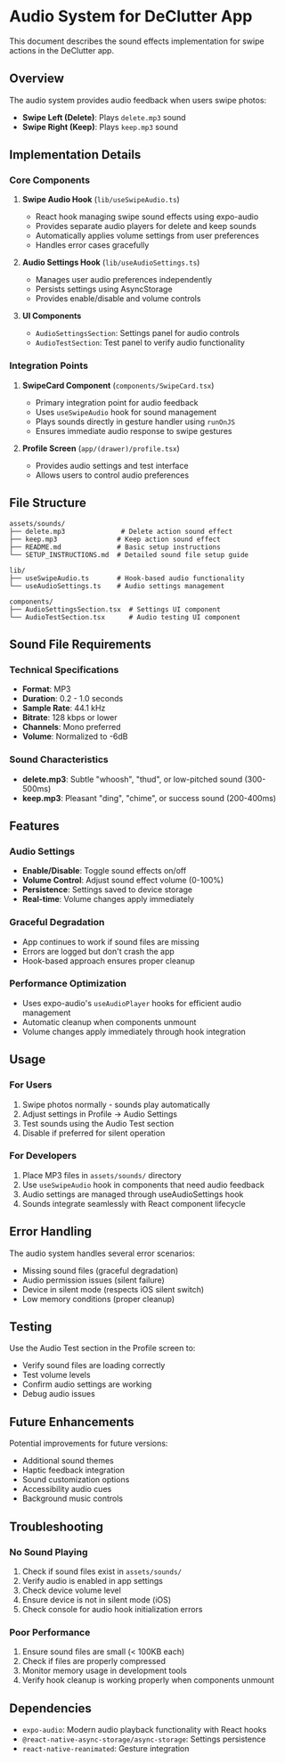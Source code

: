 # Audio System for DeClutter App

This document describes the sound effects implementation for swipe actions in the DeClutter app.

## Overview

The audio system provides audio feedback when users swipe photos:

- **Swipe Left (Delete)**: Plays `delete.mp3` sound
- **Swipe Right (Keep)**: Plays `keep.mp3` sound

## Implementation Details

### Core Components

1. **Swipe Audio Hook** (`lib/useSwipeAudio.ts`)

   - React hook managing swipe sound effects using expo-audio
   - Provides separate audio players for delete and keep sounds
   - Automatically applies volume settings from user preferences
   - Handles error cases gracefully

2. **Audio Settings Hook** (`lib/useAudioSettings.ts`)

   - Manages user audio preferences independently
   - Persists settings using AsyncStorage
   - Provides enable/disable and volume controls

3. **UI Components**
   - `AudioSettingsSection`: Settings panel for audio controls
   - `AudioTestSection`: Test panel to verify audio functionality

### Integration Points

1. **SwipeCard Component** (`components/SwipeCard.tsx`)

   - Primary integration point for audio feedback
   - Uses `useSwipeAudio` hook for sound management
   - Plays sounds directly in gesture handler using `runOnJS`
   - Ensures immediate audio response to swipe gestures

2. **Profile Screen** (`app/(drawer)/profile.tsx`)
   - Provides audio settings and test interface
   - Allows users to control audio preferences

## File Structure

```
assets/sounds/
├── delete.mp3              # Delete action sound effect
├── keep.mp3               # Keep action sound effect
├── README.md              # Basic setup instructions
└── SETUP_INSTRUCTIONS.md  # Detailed sound file setup guide

lib/
├── useSwipeAudio.ts       # Hook-based audio functionality
└── useAudioSettings.ts    # Audio settings management

components/
├── AudioSettingsSection.tsx  # Settings UI component
└── AudioTestSection.tsx      # Audio testing UI component
```

## Sound File Requirements

### Technical Specifications

- **Format**: MP3
- **Duration**: 0.2 - 1.0 seconds
- **Sample Rate**: 44.1 kHz
- **Bitrate**: 128 kbps or lower
- **Channels**: Mono preferred
- **Volume**: Normalized to -6dB

### Sound Characteristics

- **delete.mp3**: Subtle "whoosh", "thud", or low-pitched sound (300-500ms)
- **keep.mp3**: Pleasant "ding", "chime", or success sound (200-400ms)

## Features

### Audio Settings

- **Enable/Disable**: Toggle sound effects on/off
- **Volume Control**: Adjust sound effect volume (0-100%)
- **Persistence**: Settings saved to device storage
- **Real-time**: Volume changes apply immediately

### Graceful Degradation

- App continues to work if sound files are missing
- Errors are logged but don't crash the app
- Hook-based approach ensures proper cleanup

### Performance Optimization

- Uses expo-audio's `useAudioPlayer` hooks for efficient audio management
- Automatic cleanup when components unmount
- Volume changes apply immediately through hook integration

## Usage

### For Users

1. Swipe photos normally - sounds play automatically
2. Adjust settings in Profile → Audio Settings
3. Test sounds using the Audio Test section
4. Disable if preferred for silent operation

### For Developers

1. Place MP3 files in `assets/sounds/` directory
2. Use `useSwipeAudio` hook in components that need audio feedback
3. Audio settings are managed through useAudioSettings hook
4. Sounds integrate seamlessly with React component lifecycle

## Error Handling

The audio system handles several error scenarios:

- Missing sound files (graceful degradation)
- Audio permission issues (silent failure)
- Device in silent mode (respects iOS silent switch)
- Low memory conditions (proper cleanup)

## Testing

Use the Audio Test section in the Profile screen to:

- Verify sound files are loading correctly
- Test volume levels
- Confirm audio settings are working
- Debug audio issues

## Future Enhancements

Potential improvements for future versions:

- Additional sound themes
- Haptic feedback integration
- Sound customization options
- Accessibility audio cues
- Background music controls

## Troubleshooting

### No Sound Playing

1. Check if sound files exist in `assets/sounds/`
2. Verify audio is enabled in app settings
3. Check device volume level
4. Ensure device is not in silent mode (iOS)
5. Check console for audio hook initialization errors

### Poor Performance

1. Ensure sound files are small (< 100KB each)
2. Check if files are properly compressed
3. Monitor memory usage in development tools
4. Verify hook cleanup is working properly when components unmount

## Dependencies

- `expo-audio`: Modern audio playback functionality with React hooks
- `@react-native-async-storage/async-storage`: Settings persistence
- `react-native-reanimated`: Gesture integration
